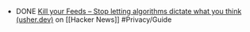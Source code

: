 - DONE [Kill your Feeds – Stop letting algorithms dictate what you think (usher.dev)](https://news.ycombinator.com/item?id=43302132) on [[Hacker News]] #Privacy/Guide